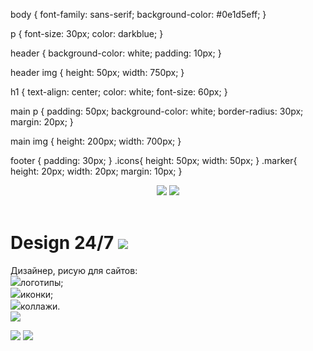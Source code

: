 body {
    font-family: sans-serif;
    background-color: #0e1d5eff;
}

p {
    font-size: 30px;
    color: darkblue;
}

header {
    background-color: white;
    padding: 10px;
}

header img {
    height: 50px;
    width: 750px;
}

h1 {
    text-align: center;
    color: white;
    font-size: 60px;
}

main p {
    padding: 50px;
    background-color: white;
    border-radius: 30px;
    margin: 20px;
}

main img {
    height: 200px;
    width: 700px;
}

footer {
    padding: 30px;
}
.icons{
    height: 50px;
    width: 50px;
}
.marker{
    height: 20px;
    width: 20px;
    margin: 10px;
}
<html>
    <head>
        <link rel="stylesheet"
        href="style.css"/>
    <body>
        <header>
            <img class="icons" src="https://mars.algoritmika.org/uploads/2020/12/painter-161318_1280_0_1606929818.png"/>
            <img src="https://mars.algoritmika.org/uploads/2020/12/watercolour-4116355_1280%201_0_1606929771.png">
        </header>
        <main>
            <h1>Design 24/7 <img class="icons" src="https://mars.algoritmika.org/uploads/2020/12/smiley-559124_1280_0_1606930190.png"/></h1>
            <p>Дизайнер, рисую для сайтов:<br/>
                <img class="marker" src="https://mars.algoritmika.org/uploads/2020/12/Group%201%20(1)_0_1606931792.png"/>логотипы;<br/>
                <img class="marker" src="https://mars.algoritmika.org/uploads/2020/12/Group%201%20(1)_0_1606931792.png"/>иконки;<br/>
                <img class="marker" src="https://mars.algoritmika.org/uploads/2020/12/Group%201%20(1)_0_1606931792.png"/>коллажи.<br/>
            <img src="https://mars.algoritmika.org/uploads/2020/12/splatter-303249_1280%201_0_1606930441.png"/></p>
        </main>
        <footer>
            <a href=""><img class="icons" src="https://mars.algoritmika.org/uploads/2020/12/instagram-3288419_1280%201_0_1606932144.png"/></a>
            <a href=""><img class="icons" src="https://mars.algoritmika.org/uploads/2020/12/Whats%20App_0_1606932493.png"/></a>
        </footer>
    </body>
</html>
